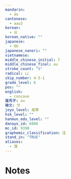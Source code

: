 ```yaml
---
mandarin:
  - āo
cantonese:
  - aau3
korean:
  - 요
korean_native: ""
japanese:
  - OU
japanese_nanori: ""
vietnamese:
middle_chinese_initial: ʔ
middle_chinese_final: au
stroke_count: "5"
radical: 凵
skip_number: 4-5-1
grade_level: 6
pos: ""
english:
  - concave
羅馬字: au
韓文: 앗
joyo_level: 高等
hsk_level: ""
hanmun_edu_level: ""
danayo_id: 6088
mc_id: 9390
graphemic_classification: 洼
stand_in: "TRUE"
aliases:
  - 窪
---
```


# Notes
